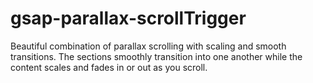 # gsap-parallax-scrollTrigger
Beautiful combination of parallax scrolling with scaling and smooth transitions. The sections smoothly transition into one another while the content scales and fades in or out as you scroll.
